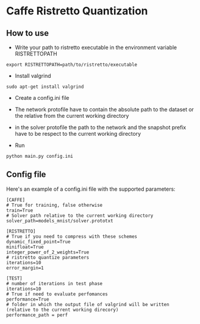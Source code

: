 
# Caffe Ristretto Quantization

## How to use

- Write your path to ristretto executable in the environment variable RISTRETTOPATH

```
export RISTRETTOPATH=path/to/ristretto/executable
```

- Install valgrind

```
sudo apt-get install valgrind
```

- Create a config.ini file
- The network protofile have to contain the absolute path to the dataset or the relative from the current working directory
- in the solver protofile the path to the network and the snapshot prefix have to be respect to the current working directory

- Run

```
python main.py config.ini
``` 

## Config file
Here's an example of a config.ini file with the supported parameters:

```
[CAFFE]
# True for training, false otherwise
train=True
# Solver path relative to the current working directory
solver_path=models_mnist/solver.prototxt

[RISTRETTO]
# True if you need to compress with these schemes
dynamic_fixed_point=True
minifloat=True
integer_power_of_2_weights=True
# ristretto quantize parameters
iterations=10
error_margin=1

[TEST]
# number of iterations in test phase
iterations=10
# True if need to evaluate perfomances
performance=True
# folder in which the output file of valgrind will be written (relative to the current working direcory)
performance_path = perf
```

